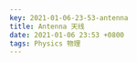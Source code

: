 ```yaml
---
key: 2021-01-06-23-53-antenna
title: Antenna 天线
date: 2021-01-06 23:53 +0800
tags: Physics 物理
---
```




<!--more-->
